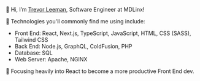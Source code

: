 👋 Hi, I’m [Trevor Leeman](https://www.linkedin.com/in/trevor-leeman/), Software Engineer at MDLinx!

🧰 Technologies you'll commonly find me using include:
- Front End: React, Next.js, TypeScript, JavaScript, HTML, CSS (SASS), Tailwind CSS
- Back End: Node.js, GraphQL, ColdFusion, PHP
- Database: SQL
- Web Server: Apache, NGINX

🌱 Focusing heavily into React to become a more productive Front End dev.
